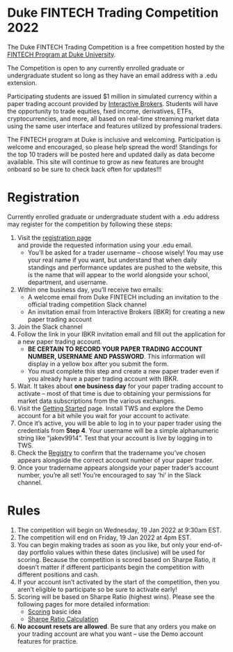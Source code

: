 
<!-- README.md is generated from README.Rmd. Please edit that file -->

# Duke FINTECH Trading Competition 2022

The Duke FINTECH Trading Competition is a free competition hosted by the
[FINTECH Program at Duke University](https://fintech.meng.duke.edu/).

The Competition is open to any currently enrolled graduate or
undergraduate student so long as they have an email address with a .edu
extension.

Participating students are issued $1 million in simulated currency
within a paper trading account provided by [Interactive
Brokers](https://www.interactivebrokers.com/en/index.php?f=1338&gclid=CjwKCAjw6fCCBhBNEiwAem5SO84OkMDwq8mlx6lCjOmAmCNDUaLbhxtQuFSUlozy6iLEZtmsve2w-hoCQ9sQAvD_BwE).
Students will have the opportunity to trade equities, fxed income,
derivatives, ETFs, cryptocurrencies, and more, all based on real-time
streaming market data using the same user interface and features
utilized by professional traders.

The FINTECH program at Duke is inclusive and welcoming. Participation is
welcome and encouraged, so please help spread the word! Standings for
the top 10 traders will be posted here and updated daily as data become
available. This site will continue to grow as new features are brought
onboard so be sure to check back often for updates!!!

# Registration

Currently enrolled graduate or undergraduate student with a .edu address
may register for the competition by following these steps:

1.  Visit the [registration
    page](https://dukefinance.wufoo.com/forms/2022-duke-fintech-trading-competition/)  
    and provide the requested information using your .edu email.
    -   You’ll be asked for a trader username – choose wisely! You may
        use your real name if you want, but understand that when daily
        standings and performance updates are pushed to the website,
        this is the name that will appear to the world alongside your
        school, department, and username.
2.  Within one business day, you’ll receive two emails:
    -   A welcome email from Duke FINTECH including an invitation to the
        official trading competition Slack channel
    -   An invitation email from Interactive Brokers (IBKR) for creating
        a new paper trading account
3.  Join the Slack channel
4.  Follow the link in your IBKR invitation email and fill out the
    application for a new paper trading account.
    -   **BE CERTAIN TO RECORD YOUR PAPER TRADING ACCOUNT NUMBER,
        USERNAME AND PASSWORD**. This information will display in a
        yellow box after you submit the form.
    -   You must complete this step and create a new paper trader even
        if you already have a paper trading account with IBKR.
5.  Wait. It takes about **one business day** for your paper trading
    account to activate – most of that time is due to obtaining your
    permissions for market data subscriptions from the various
    exchanges.
6.  Visit the [Getting
    Started](https://gothic-hedge-society.github.io/fintech.trading.competition/articles/fintech-trading-competition.html)
    page. Install TWS and explore the Demo account for a bit while you
    wait for your account to activate.
7.  Once it’s active, you will be able to log in to your paper trader
    using the credentials from **Step 4**. Your username will be a
    simple alphanumeric string like “jakev9914”. Test that your account
    is live by logging in to TWS.
8.  Check the
    [Registry](https://gothic-hedge-society.github.io/fintech.trading.competition/articles/registry.html)
    to confirm that the tradername you’ve chosen appears alongside the
    correct account number of your paper trader.
9.  Once your tradername appears alongside your paper trader’s account
    number, you’re all set! You’re encouraged to say ‘hi’ in the Slack
    channel.

# Rules

1.  The competition will begin on Wednesday, 19 Jan 2022 at 9:30am EST.
2.  The competition will end on Friday, 19 Jan 2022 at 4pm EST.
3.  You can begin making trades as soon as you like, but only your
    end-of-day portfolio values within these dates (inclusive) will be
    used for scoring. Because the competition is scored based on Sharpe
    Ratio, it doesn’t matter if different participants begin the
    competition with different positions and cash.
4.  If your account isn’t activated by the start of the competition,
    then you aren’t eligible to participate so be sure to activate
    early!
5.  Scoring will be based on Sharpe Ratio (highest wins). Please see the
    following pages for more detailed information:
    -   [Scoring](https://gothic-hedge-society.github.io/fintech.trading.competition/articles/Scoring.html)
        basic idea
    -   [Sharpe Ratio
        Calculation](https://gothic-hedge-society.github.io/fintech.trading.competition/articles/Sharpe%20Ratio%20Calculation.html)
6.  **No account resets are allowed**. Be sure that any orders you make
    on your trading account are what you want – use the Demo account
    features for practice.
